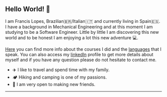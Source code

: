 ## Hello World! 👋

I am Francis Lopes, Brazilian:brazil:/Italian:it: and currently living in Spain:es:. I have a background in Mechanical Engineering and at this moment I am studying to be a Software Engineer. Little by little I am discovering this new world and to be honest I am enjoying a lot this new adventure 💻.

[Here](https://github.com/francislopes/education/blob/main/README.md) you can find more info about the courses I did and the [languages]() that I speak. You can also access my [linkedIn](https://www.linkedin.com/in/francis-lopes/) profile to get more details about myself and if you have any question please do not hesitate to contact me. 

- ✈️ I like to travel and spend time with my family.
- 🏕️ Hiking and camping is one of my passions.
- 🙂 I am very open to making new friends.

***
